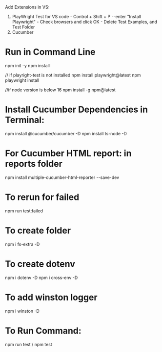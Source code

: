 Add Extensions in VS:

1. PlayWright Test for VS code - Control + Shift + P --enter "Install Playwright" - Check browsers and click OK - Delete Test Examples, and Test Folder
2. Cucumber

# Run in Command Line
npm init -y
npm install

// if playright-test is not installed
npm install playwright@latest
npm playwright install

//if node version is below 16
npm install -g npm@latest

# Install Cucumber Dependencies in Terminal:
npm install @cucumber/cucumber -D 
npm install ts-node -D

# For Cucumber HTML report: in reports folder
npm install multiple-cucumber-html-reporter --save-dev

# To rerun for failed 
npm run test:failed

# To create folder
npm i fs-extra -D

# To create dotenv
npm i dotenv -D
npm i cross-env -D

# To add winston logger
npm i winston -D

# To Run Command:

  npm run test / npm test
 